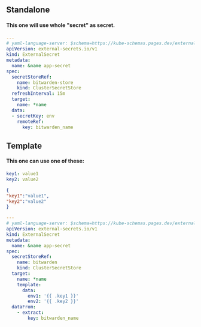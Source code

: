 ## Standalone
#### This one will use whole "secret" as secret.
```yaml
---
# yaml-language-server: $schema=https://kube-schemas.pages.dev/external-secrets.io/externalsecret_v1.json
apiVersion: external-secrets.io/v1
kind: ExternalSecret
metadata:
  name: &name app-secret
spec:
  secretStoreRef:
    name: bitwarden-store
    kind: ClusterSecretStore
  refreshInterval: 15m
  target:
    name: *name
  data:
  - secretKey: env
    remoteRef:
      key: bitwarden_name
```


## Template
#### This one can use one of these:
```yaml
key1: value1
key2: value2
```
```json
{
"key1":"value1",
"key2":"value2"
}
```
```yaml
---
# yaml-language-server: $schema=https://kube-schemas.pages.dev/external-secrets.io/externalsecret_v1.json
apiVersion: external-secrets.io/v1
kind: ExternalSecret
metadata:
  name: &name app-secret
spec:
  secretStoreRef:
    name: bitwarden
    kind: ClusterSecretStore
  target:
    name: *name
    template:
      data:
        env1: '{{ .key1 }}'
        env2: '{{ .key2 }}'
  dataFrom:
    - extract:
        key: bitwarden_name
```
